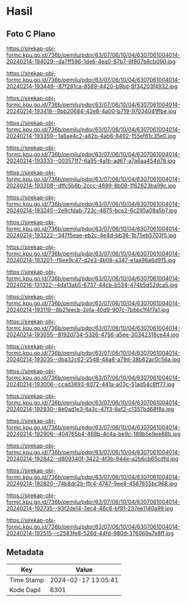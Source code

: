 # Hasil

## Foto C Plano

https://sirekap-obj-formc.kpu.go.id/736b/pemilu/pdpr/63/07/06/10/04/6307061004014-20240214-194029--da7ff596-1de6-4ea0-87b7-8f807b8cb090.jpg

https://sirekap-obj-formc.kpu.go.id/736b/pemilu/pdpr/63/07/06/10/04/6307061004014-20240214-193449--87f281ca-8589-4420-b9bd-8f34203f4932.jpg

https://sirekap-obj-formc.kpu.go.id/736b/pemilu/pdpr/63/07/06/10/04/6307061004014-20240214-193418--9bb20684-42e8-4a00-b719-97034041ffbe.jpg

https://sirekap-obj-formc.kpu.go.id/736b/pemilu/pdpr/63/07/06/10/04/6307061004014-20240214-193359--1a8ae4c2-a62b-4ab6-8492-155ef61c35e0.jpg

https://sirekap-obj-formc.kpu.go.id/736b/pemilu/pdpr/63/07/06/10/04/6307061004014-20240214-193333--003571f7-6a95-4a1b-ad67-a7a6aa454d78.jpg

https://sirekap-obj-formc.kpu.go.id/736b/pemilu/pdpr/63/07/06/10/04/6307061004014-20240214-193308--dffc5b6b-2ccc-4699-8b08-1f62623ba99c.jpg

https://sirekap-obj-formc.kpu.go.id/736b/pemilu/pdpr/63/07/06/10/04/6307061004014-20240214-193245--2e9cfdab-723c-4875-bce2-6c295a09a5b7.jpg

https://sirekap-obj-formc.kpu.go.id/736b/pemilu/pdpr/63/07/06/10/04/6307061004014-20240214-193222--347f5eae-eb2c-4e4d-bb36-1b75eb5703f5.jpg

https://sirekap-obj-formc.kpu.go.id/736b/pemilu/pdpr/63/07/06/10/04/6307061004014-20240214-193201--f6ee9c47-d2e3-4b08-a347-e1aa96a6d915.jpg

https://sirekap-obj-formc.kpu.go.id/736b/pemilu/pdpr/63/07/06/10/04/6307061004014-20240216-131322--4da13ab5-6737-44cb-b534-474b5d52dca5.jpg

https://sirekap-obj-formc.kpu.go.id/736b/pemilu/pdpr/63/07/06/10/04/6307061004014-20240214-193119--8b21eecb-2efa-40d9-907c-7bbbc1f4f7a1.jpg

https://sirekap-obj-formc.kpu.go.id/736b/pemilu/pdpr/63/07/06/10/04/6307061004014-20240214-193055--8192d734-5326-4756-a5ee-30342318ce44.jpg

https://sirekap-obj-formc.kpu.go.id/736b/pemilu/pdpr/63/07/06/10/04/6307061004014-20240214-193035--dba32c62-2548-48a8-a79d-38b62ac0c56a.jpg

https://sirekap-obj-formc.kpu.go.id/736b/pemilu/pdpr/63/07/06/10/04/6307061004014-20240214-193006--ccad3893-6072-441a-a03c-51ad54c8ff77.jpg

https://sirekap-obj-formc.kpu.go.id/736b/pemilu/pdpr/63/07/06/10/04/6307061004014-20240214-192930--8e0ad1e3-6a3c-47f3-8af2-c1357bd68f8a.jpg

https://sirekap-obj-formc.kpu.go.id/736b/pemilu/pdpr/63/07/06/10/04/6307061004014-20240214-192906--404765b4-468b-4c4a-be9c-189b5e9ee88b.jpg

https://sirekap-obj-formc.kpu.go.id/736b/pemilu/pdpr/63/07/06/10/04/6307061004014-20240214-192842--d809340f-3422-4f3b-944e-a2b6cb65cdfd.jpg

https://sirekap-obj-formc.kpu.go.id/736b/pemilu/pdpr/63/07/06/10/04/6307061004014-20240214-192820--74b8dc2b-ffc4-4747-9ee8-4567655bc968.jpg

https://sirekap-obj-formc.kpu.go.id/736b/pemilu/pdpr/63/07/06/10/04/6307061004014-20240214-192735--93f2de14-3ec4-46c8-bf91-237ee1140a99.jpg

https://sirekap-obj-formc.kpu.go.id/736b/pemilu/pdpr/63/07/06/10/04/6307061004014-20240214-192515--c2583fe8-526d-44fd-980d-376069a7e8ff.jpg


## Metadata

| Key        | Value               |
| ---------- | ------------------- |
| Time Stamp | 2024-02-17 13:05:41 |
| Kode Dapil | 6301                |




